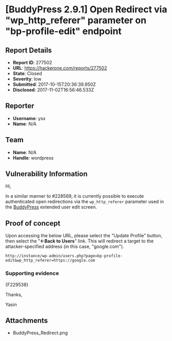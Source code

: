 # [BuddyPress 2.9.1] Open Redirect via "wp_http_referer" parameter on "bp-profile-edit" endpoint

## Report Details
- **Report ID**: 277502
- **URL**: https://hackerone.com/reports/277502
- **State**: Closed
- **Severity**: low
- **Submitted**: 2017-10-15T20:36:39.950Z
- **Disclosed**: 2017-11-02T16:56:46.533Z

## Reporter
- **Username**: ysx
- **Name**: N/A

## Team
- **Name**: N/A
- **Handle**: wordpress

## Vulnerability Information
Hi,

In a similar manner to #228569, it is currently possible to execute authenticated open redirections via the `wp_http_referer` parameter used in the [BuddyPress](https://wordpress.org/plugins/buddypress/) extended user edit screen.

## Proof of concept

Upon accessing the below URL, please select the "Update Profile" button, then select the "**←Back to Users**" link. This will redirect a target to the attacker-specified address (in this case, "google.com").


```
http://instance/wp-admin/users.php?page=bp-profile-edit&wp_http_referer=https://google.com
```

### Supporting evidence

{F229538}

Thanks,

Yasin

## Attachments
- BuddyPress_Redirect.png
